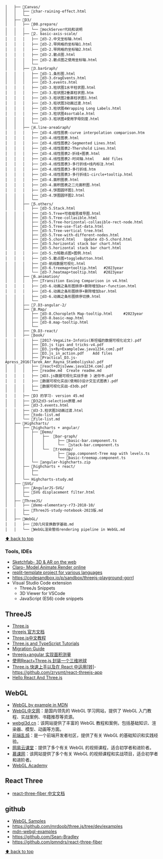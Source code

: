 ```
│   ├── 📂Canvas/
│   │   ├── 📄char-raining-effect.html
│   │   └──   
│   ├── 📂D3/
│   │   ├── 📂00.prepare/
│   │   │   └── 📄mockServer代码和说明
│   │   ├── 📂2. basic-axis-scale/
│   │   │   ├── 📄d3-2.中文坐标轴.html
│   │   │   ├── 📄d3-2.带网格的坐标轴1.html
│   │   │   ├── 📄d3-2.带网格的坐标轴2.html
│   │   │   ├── 📄d3-2.散点图.html
│   │   │   ├── 📄d3-2.散点图之使用坐标轴.html
│   │   │   └── 
│   │   ├── 📂3.barGraph/
│   │   │   ├── 📄d3-1.条形图.html
│   │   │   ├── 📄d3-3.dragEvents.html
│   │   │   ├── 📄d3-3.events.html
│   │   │   ├── 📄d3-3.柱状图1水平柱状图.html
│   │   │   ├── 📄d3-3.柱状图2垂直柱状图.htm
│   │   │   ├── 📄d3-3.柱状图2垂直柱状图1.html
│   │   │   ├── 📄d3-3.柱状图3动画过渡.html
│   │   │   ├── 📄d3-3.柱状图4Wrapping Long Labels.html
│   │   │   ├── 📄d3-3.柱状图4sortable.html
│   │   │   ├── 📄d3-3.柱状图4使用字母刻度.html
│   │   │   └── 
│   │   ├── 📂4.line-areaGraph/
│   │   │   ├── 📄d3-4.线性图表-curve interpolation comparison.htm
│   │   │   ├── 📄d3-4.线性图表.html
│   │   │   ├── 📄d3-4.线性图表2-Segmented Lines.html
│   │   │   ├── 📄d3-4.线性图表2-Thershold Lines.html
│   │   │   ├── 📄d3-4.线性图表2-折线+图表.html
│   │   │   ├── 📄d3-4.线性图表2-时间轴.html	Add files
│   │   │   ├── 📄d3-4.线性图表3-多行折线+线内标注.html
│   │   │   ├── 📄d3-4.线性图表3-多行折线.htm
│   │   │   ├── 📄d3-4.线性图表3-多行折线1-circle+tooltip.html
│   │   │   ├── 📄d3-4.面积图表.html
│   │   │   ├── 📄d3-4.面积图表之二元面积图.html
│   │   │   ├── 📄d3-4.饼图圆环图1.html
│   │   │   ├── 📄d3-4.饼图圆环图2.html
│   │   │   └── 
│   │   ├── 📂5.others/
│   │   │   ├── 📄d3-5.Stack.html
│   │   │   ├── 📄d3-5.Tree+可收缩思维导图.html
│   │   │   ├── 📄d3-5.Tree-collasible.html
│   │   │   ├── 📄d3-5.Tree-horizontal-collasible-rect-node.html
│   │   │   ├── 📄d3-5.Tree-use-flat-data.html
│   │   │   ├── 📄d3-5.Tree-vertical tree.html
│   │   │   ├── 📄d3-5.Tree-with-different-nodes.html
│   │   │   ├── 📄d3-5.chord.html	Update d3-5.chord.html
│   │   │   ├── 📄d3-5.horizontal stack bar chart.html
│   │   │   ├── 📄d3-5.horizontal stack bar chart.html	
│   │   │   ├── 📄d3-5.力矩散点图+图例.html
│   │   │   ├── 📄d3-5.散点图+toggleButton.html
│   │   │   ├── 📄d3-航线数据可视化.html
│   │   │   ├── 📄d3-6.treemap+tooltip.html   #2023year
│   │   │   └── 📄d3-7.heatmap+tooltip.html   #2023year
│   │   ├── 📂6.animation/
│   │   │   ├── 📄Transition Easing Comparison in v4.html
│   │   │   ├── 📄d3-6.动画之条形图排序+删除增加bar-function.html
│   │   │   ├── 📄d3-6.动画之条形图排序+删除增加bar.html
│   │   │   ├── 📄d3-6.动画之条形图排序切换.html
│   │   │   └── 
│   │   ├── 📂7.D3-angular-2/
│   │   ├── 📂8.Map/
│   │   │   ├── 📄d3-8.Choropleth Map-tooltip.html     #2023year
│   │   │   ├── 📄d3-8.basic-map.html
│   │   │   ├── 📄d3-8.map-tooltip.html
│   │   │   └── 
│   │   ├── 📂9.D3-react/
│   │   ├── 📂book/
│   │   │   ├── 📄2017-VegaLite-InfoVis(斯坦福的数据可视化论文).pdf
│   │   │   ├── 📄D3.js tips and tricks-v4.pdf
│   │   │   ├── 📄D3.js+By+Example[ww.java1234.com].pdf
│   │   │   ├── 📄D3.js_in_action.pdf	Add files
│   │   │   ├── 📄Practical_D3.js-Apress_2016(Tarek_Amr_Rayna_Stamboliyska).pdf
│   │   │   ├── 📄react+d3js[www.java1234.com].pdf
│   │   │   ├── 📄readme.md	Create readme.md
│   │   │   ├── 📄《D3.js数据可视化实战手册 》迷你书.pdf
│   │   │   ├── 📄数据可视化实战(使用D3设计交互式图表).pdf
│   │   │   ├── 📄数据可视化实战-d3db.pdf
│   │   │   └──
│   │   ├── 📄D3 的学习- version 45.md
│   │   ├── 📄D3之d3-selection原理.md
│   │   ├── 📄d3-3.events.html
│   │   ├── 📄d3-3.柱状图3动画过渡.html
│   │   ├── 📄todo-list.md
│   │   └── 📄file-list.md
│   ├── 📂Highcharts/
│   │   ├── 📂highcharts + angular/
│   │   │   ├── 📂Demo/
│   │   │   │    ├──  📂bar-graph/
│   │   │   │    │      ├── 📄basic-bar.component.ts
│   │   │   │    │      └──  📄stack-bar.component.ts
│   │   │   │    └──  📂treemap/
│   │   │   │           ├── 📄app.component-Tree map with levels.ts
│   │   │   │           └── 📄basic-treemap.component.ts
│   │   │   └── 📄angular-highcharts.zip
│   │   ├── 📂highcharts + react/
│   │   │   ├──
│   │   │   └── 
│   │   └── Highcharts-study.md
│   ├── 📂SVG/
│   │   ├── 📂AngularJS-SVG/
│   │   ├── 📄SVG displacement filter.html
│   │   └──
│   ├── 📂ThreeJS/
│   │   ├── 📄demo-elementary-r73-2018-10/
│   │   ├── 📄ThreeJS-study-notebook-2023版.md
│   │   └── 
│   ├── 📂WebGL/
│   │   ├── 📄3D几何变换数学基础.md
│   │   └── 📄WebGL渲染管线rendering pipeline in WebGL.md
```

[⬆ back to top](#top)

### Tools, IDEs

- [Sketchfab- 3D & AR on the web](https://sketchfab.com/)
- [Claro- Model,Animate,Render online](https://clara.io/)
- [replit-template project for various languages](https://replit.com/)
- https://codesandbox.io/p/sandbox/threejs-playground-gorrl
- Visual Studio Code extension
  - ThreeJs Snippets
  - 3D Viewer for VSCode
  - JavaScript (ES6) code snippets

## ThreeJS

- [Three.js](https://threejs.org/)
- [threejs 官方文档](https://threejs.org/docs/#manual/zh/introduction/Creating-a-scene)
- [Three.js中文教程](https://techbrood.com/threejs/docs/)
- [Three.js and TypeScript Tutorials](https://sbcode.net/threejs/)
- [Migration Guide](https://github.com/mrdoob/three.js/wiki/Migration-Guide)
- [threejs+angular 实现面积测量](https://blog.csdn.net/u013172864/article/details/89704868)
- [使用React+Three.js 封装一个三维地球](https://blog.csdn.net/future_todo/article/details/78072615)
- [Three.js 快速上手以及在 React 中运用[转]](https://www.cnblogs.com/mazhenyu/p/11834700.html)- https://github.com/zrysmt/react-threejs-app
- [Hello React And Three.js](https://zhuanlan.zhihu.com/p/450900050)

## WebGL

- [WebGL by example in MDN](https://developer.mozilla.org/en-US/docs/Web/API/WebGL_API/By_example)
- [WebGL中文网](http://www.hewebgl.com/)：是国内领先的 WebGL 学习网站，提供了 WebGL 入门教程、实战案例、书籍推荐等资源。
- [webgl3d.cn](http://www.webgl3d.cn/)：该网站提供了丰富的 WebGL 教程和案例，包括基础知识、渲染器、模型、动画等方面。
- [前端乱炖](https://www.html5rocks.com/zh/tutorials/webgl/webgl_fundamentals/)：是一个前端开发者社区，提供了有关 WebGL 的基础知识和实践经验。
- [网易云课堂](https://study.163.com/courses-search?keyword=webgl)：提供了多个有关 WebGL 的视频课程，适合初学者和进阶者。
- [慕课网](https://www.imooc.com/search/?words=webgl)：该网站提供了多个有关 WebGL 的视频课程和实战项目，适合初学者和进阶者。
- [WebGL Academy](https://www.webglacademy.com/)

## React Three

- [react-three-fiber 中文文档](https://fiber.framer.wiki/)

## github

- [WebGL Samples](https://github.com/WebGLSamples)
- https://github.com/mrdoob/three.js/tree/dev/examples
- [mdn-webgl-examples](https://github.com/idofilin/webgl-by-example/tree/master)
- https://github.com/Sean-Bradley
- https://github.com/pmndrs/react-three-fiber

[⬆ back to top](#top)
